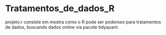 # Tratamentos_de_dados_R
projeto.r  consiste em mostra como o R pode ser poderoso para tratamentos de dados, buscando dados online via pacote tidyquant.
